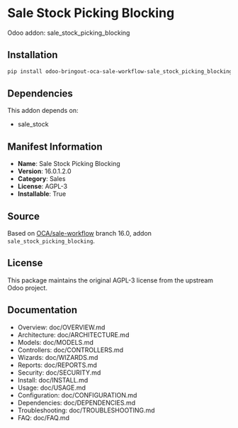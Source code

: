 # Sale Stock Picking Blocking

Odoo addon: sale_stock_picking_blocking

## Installation

```bash
pip install odoo-bringout-oca-sale-workflow-sale_stock_picking_blocking
```

## Dependencies

This addon depends on:
- sale_stock

## Manifest Information

- **Name**: Sale Stock Picking Blocking
- **Version**: 16.0.1.2.0
- **Category**: Sales
- **License**: AGPL-3
- **Installable**: True

## Source

Based on [OCA/sale-workflow](https://github.com/OCA/sale-workflow) branch 16.0, addon `sale_stock_picking_blocking`.

## License

This package maintains the original AGPL-3 license from the upstream Odoo project.

## Documentation

- Overview: doc/OVERVIEW.md
- Architecture: doc/ARCHITECTURE.md
- Models: doc/MODELS.md
- Controllers: doc/CONTROLLERS.md
- Wizards: doc/WIZARDS.md
- Reports: doc/REPORTS.md
- Security: doc/SECURITY.md
- Install: doc/INSTALL.md
- Usage: doc/USAGE.md
- Configuration: doc/CONFIGURATION.md
- Dependencies: doc/DEPENDENCIES.md
- Troubleshooting: doc/TROUBLESHOOTING.md
- FAQ: doc/FAQ.md
